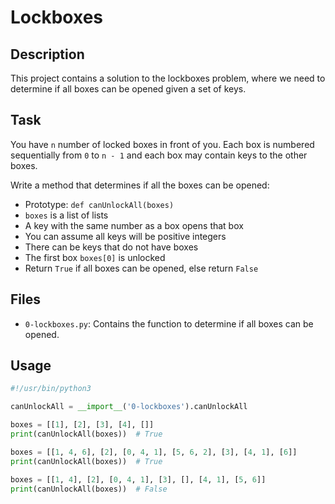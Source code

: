 # Lockboxes

## Description
This project contains a solution to the lockboxes problem, where we need to determine if all boxes can be opened given a set of keys.

## Task
You have `n` number of locked boxes in front of you. Each box is numbered sequentially from `0` to `n - 1` and each box may contain keys to the other boxes.

Write a method that determines if all the boxes can be opened:
* Prototype: `def canUnlockAll(boxes)`
* `boxes` is a list of lists
* A key with the same number as a box opens that box
* You can assume all keys will be positive integers
* There can be keys that do not have boxes
* The first box `boxes[0]` is unlocked
* Return `True` if all boxes can be opened, else return `False`

## Files
* `0-lockboxes.py`: Contains the function to determine if all boxes can be opened.

## Usage
```python
#!/usr/bin/python3

canUnlockAll = __import__('0-lockboxes').canUnlockAll

boxes = [[1], [2], [3], [4], []]
print(canUnlockAll(boxes))  # True

boxes = [[1, 4, 6], [2], [0, 4, 1], [5, 6, 2], [3], [4, 1], [6]]
print(canUnlockAll(boxes))  # True

boxes = [[1, 4], [2], [0, 4, 1], [3], [], [4, 1], [5, 6]]
print(canUnlockAll(boxes))  # False
```
